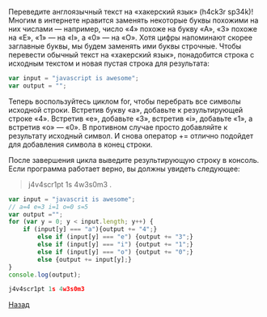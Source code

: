 Переведите англоязычный текст на «хакерский язык» (h4ck3r sp34k)! Многим в интернете нравится заменять некоторые буквы похожими на них числами — например, число «4» похоже на букву «A», «3» похоже на «E», «1» — на «I», а «0» — на «О». Хотя цифры напоминают скорее заглавные буквы, мы будем заменять ими буквы строчные. Чтобы перевести обычный текст на «хакерский язык», понадобится строка с исходным текстом и новая пустая строка для результата: 

`````javascript
var input = "javascript is awesome";
var output = "";
`````
Теперь воспользуйтесь циклом for, чтобы перебрать все символы исходной строки. Встретив букву «a», добавьте к результирующей строке «4». Встретив «e», добавьте «3», встретив «i», добавьте «1», а встретив «o» — «0». В противном случае просто добавляйте к результату исходный символ. И снова оператор += отлично подойдет для добавления символа в конец строки.

После завершения цикла выведите результирующую строку в консоль. Если программа работает верно, вы должны увидеть следующее: 
> j4v4scr1pt 1s 4w3s0m3 .

`````javascript
var input = "javascrit is awesome";
// a=4 e=3 i=1 o=0 s=5
var output ="";
for (var y = 0; y < input.length; y++) {
    if (input[y] === "a"){output += "4";}
        else if (input[y] === "e") {output += "3";}
        else if (input[y] === "i") {output += "1";}
        else if (input[y] === "o") {output += "0";}
        else {output += input[y];}
}
console.log(output);

j4v4scr1pt 1s 4w3s0m3
`````


[Назад](README.md)

